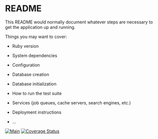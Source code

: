 # README

This README would normally document whatever steps are necessary to get the
application up and running.

Things you may want to cover:

* Ruby version

* System dependencies

* Configuration

* Database creation

* Database initialization

* How to run the test suite

* Services (job queues, cache servers, search engines, etc.)

* Deployment instructions

* ...


[![Main](https://github.com/llss1989/taskmanager/actions/workflows/main.yml/badge.svg)](https://github.com/llss1989/taskmanager/actions/workflows/main.yml)
[![Coverage Status](https://coveralls.io/repos/github/llss1989/taskmanager/badge.svg?branch=feature/coverallsTest)](https://coveralls.io/github/llss1989/taskmanager?branch=feature/coverallsTest)